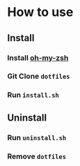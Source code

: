 # How to use

## Install

### Install [oh-my-zsh](https://github.com/robbyrussell/oh-my-zsh)

### Git Clone `dotfiles`

### Run `install.sh`

## Uninstall

### Run `uninstall.sh`

### Remove `dotfiles`
